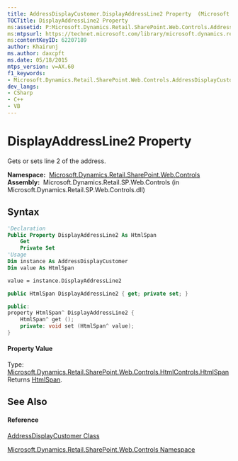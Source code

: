 ```yaml
---
title: AddressDisplayCustomer.DisplayAddressLine2 Property  (Microsoft.Dynamics.Retail.SharePoint.Web.Controls)
TOCTitle: DisplayAddressLine2 Property
ms:assetid: P:Microsoft.Dynamics.Retail.SharePoint.Web.Controls.AddressDisplayCustomer.DisplayAddressLine2
ms:mtpsurl: https://technet.microsoft.com/library/microsoft.dynamics.retail.sharepoint.web.controls.addressdisplaycustomer.displayaddressline2(v=AX.60)
ms:contentKeyID: 62207189
author: Khairunj
ms.author: daxcpft
ms.date: 05/18/2015
mtps_version: v=AX.60
f1_keywords:
- Microsoft.Dynamics.Retail.SharePoint.Web.Controls.AddressDisplayCustomer.DisplayAddressLine2
dev_langs:
- CSharp
- C++
- VB
---
```


# DisplayAddressLine2 Property

Gets or sets line 2 of the address.

**Namespace:**  [Microsoft.Dynamics.Retail.SharePoint.Web.Controls](microsoft-dynamics-retail-sharepoint-web-controls-namespace.md)  
**Assembly:**  Microsoft.Dynamics.Retail.SP.Web.Controls (in Microsoft.Dynamics.Retail.SP.Web.Controls.dll)

## Syntax

``` vb
'Declaration
Public Property DisplayAddressLine2 As HtmlSpan
    Get
    Private Set
'Usage
Dim instance As AddressDisplayCustomer
Dim value As HtmlSpan

value = instance.DisplayAddressLine2
```

``` csharp
public HtmlSpan DisplayAddressLine2 { get; private set; }
```

``` c++
public:
property HtmlSpan^ DisplayAddressLine2 {
    HtmlSpan^ get ();
    private: void set (HtmlSpan^ value);
}
```

#### Property Value

Type: [Microsoft.Dynamics.Retail.SharePoint.Web.Controls.HtmlControls.HtmlSpan](htmlspan-class-microsoft-dynamics-retail-sharepoint-web-controls-htmlcontrols.md)  
Returns [HtmlSpan](htmlspan-class-microsoft-dynamics-retail-sharepoint-web-controls-htmlcontrols.md).  

## See Also

#### Reference

[AddressDisplayCustomer Class](addressdisplaycustomer-class-microsoft-dynamics-retail-sharepoint-web-controls.md)

[Microsoft.Dynamics.Retail.SharePoint.Web.Controls Namespace](microsoft-dynamics-retail-sharepoint-web-controls-namespace.md)

